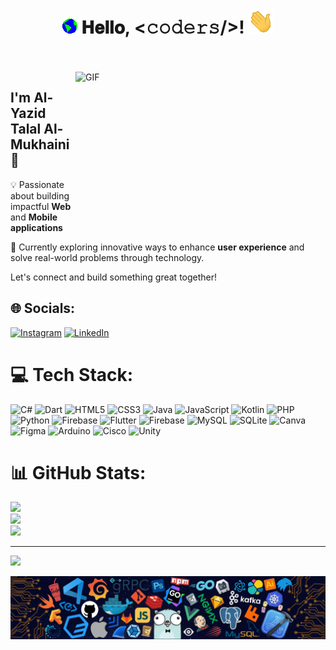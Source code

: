 <h1 align="center">
  <img src="gif/Earth.gif" width="24px"/>
  𝐇𝐞𝐥𝐥𝐨, &lt;𝚌𝚘𝚍𝚎𝚛𝚜/&gt;!
  <img src="gif/Hi.gif" width="40px" />
</h1>

<br/>
<br/>
<img align="right" height="250" width="400" alt="GIF" src="https://camo.githubusercontent.com/0499a9d17248b0ef56dae9a63b09b16cc07d7a02f579fdc0a7cb81975dafbebb/68747470733a2f2f6d69726f2e6d656469756d2e636f6d2f6d61782f3638302f302a37513379765349765f7430696f4a2d5a2e676966"/>

## I'm Al-Yazid Talal Al-Mukhaini 👋

💡 Passionate about building impactful **Web** and **Mobile applications**  <br/>

📱 Currently exploring innovative ways to enhance **user experience** and solve real-world problems through technology. <br/>

Let's connect and build something great together!




## 🌐 Socials:
[![Instagram](https://img.shields.io/badge/Instagram-%23E4405F.svg?logo=Instagram&logoColor=white)](https://instagram.com/alyazidt) [![LinkedIn](https://img.shields.io/badge/LinkedIn-%230077B5.svg?logo=linkedin&logoColor=white)](https://linkedin.com/in/alyazidt) 

# 💻 Tech Stack:
![C#](https://img.shields.io/badge/c%23-%23239120.svg?style=for-the-badge&logo=csharp&logoColor=white) ![Dart](https://img.shields.io/badge/dart-%230175C2.svg?style=for-the-badge&logo=dart&logoColor=white) ![HTML5](https://img.shields.io/badge/html5-%23E34F26.svg?style=for-the-badge&logo=html5&logoColor=white) ![CSS3](https://img.shields.io/badge/css3-%231572B6.svg?style=for-the-badge&logo=css3&logoColor=white) ![Java](https://img.shields.io/badge/java-%23ED8B00.svg?style=for-the-badge&logo=openjdk&logoColor=white) ![JavaScript](https://img.shields.io/badge/javascript-%23323330.svg?style=for-the-badge&logo=javascript&logoColor=%23F7DF1E) ![Kotlin](https://img.shields.io/badge/kotlin-%237F52FF.svg?style=for-the-badge&logo=kotlin&logoColor=white) ![PHP](https://img.shields.io/badge/php-%23777BB4.svg?style=for-the-badge&logo=php&logoColor=white) ![Python](https://img.shields.io/badge/python-3670A0?style=for-the-badge&logo=python&logoColor=ffdd54) ![Firebase](https://img.shields.io/badge/firebase-%23039BE5.svg?style=for-the-badge&logo=firebase) ![Flutter](https://img.shields.io/badge/Flutter-%2302569B.svg?style=for-the-badge&logo=Flutter&logoColor=white) ![Firebase](https://img.shields.io/badge/firebase-a08021?style=for-the-badge&logo=firebase&logoColor=ffcd34) ![MySQL](https://img.shields.io/badge/mysql-4479A1.svg?style=for-the-badge&logo=mysql&logoColor=white) ![SQLite](https://img.shields.io/badge/sqlite-%2307405e.svg?style=for-the-badge&logo=sqlite&logoColor=white) ![Canva](https://img.shields.io/badge/Canva-%2300C4CC.svg?style=for-the-badge&logo=Canva&logoColor=white) ![Figma](https://img.shields.io/badge/figma-%23F24E1E.svg?style=for-the-badge&logo=figma&logoColor=white) ![Arduino](https://img.shields.io/badge/-Arduino-00979D?style=for-the-badge&logo=Arduino&logoColor=white) ![Cisco](https://img.shields.io/badge/cisco-%23049fd9.svg?style=for-the-badge&logo=cisco&logoColor=black) ![Unity](https://img.shields.io/badge/unity-%23000000.svg?style=for-the-badge&logo=unity&logoColor=white)
# 📊 GitHub Stats:
![](https://github-readme-stats.vercel.app/api?username=alyazidt&theme=gotham&hide_border=false&include_all_commits=false&count_private=false)<br/>
![](https://nirzak-streak-stats.vercel.app/?user=alyazidt&theme=gotham&hide_border=false)<br/>
![](https://github-readme-stats.vercel.app/api/top-langs/?username=alyazidt&theme=gotham&hide_border=false&include_all_commits=false&count_private=false&layout=compact)

---
[![](https://visitcount.itsvg.in/api?id=alyazidt&icon=0&color=0)](https://visitcount.itsvg.in)

<!-- Proudly created with GPRM ( https://gprm.itsvg.in ) -->




![footer](img/footer.webp)
